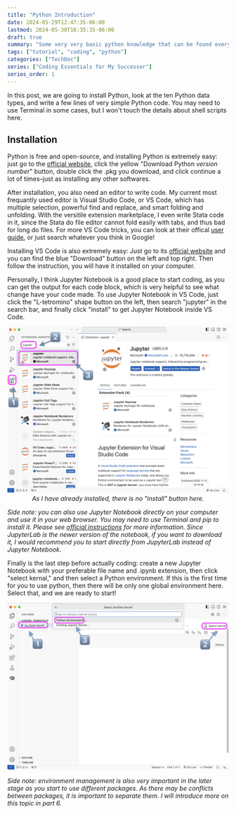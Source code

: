 ```yaml
---
title: "Python Introduction"
date: 2024-05-29T12:47:35-06:00
lastmod: 2024-05-30T16:35:35-06:00
draft: true
summary: "Some very very basic python knowledge that can be found everywhere online."
tags: ["tutorial", "coding", "python"]
categories: ["TechDoc"]
series: ["Coding Essentials for My Successor"]
series_order: 1
---
```


In this post, we are going to install Python, look at the ten Python data types, and write a few lines of very simple Python code. You may need to use Terminal in some cases, but I won't touch the details about shell scripts here.

## Installation

Python is free and open-source, and installing Python is extremely easy: just go to the [official website](https://www.python.org/downloads/), click the yellow "Download Python _version number_" button, double click the .pkg you download, and click continue a lot of times–just as installing any other softwares.

After installation, you also need an editor to write code. My current most frequantly used editor is Visual Studio Code, or VS Code, which has multiple selection, powerful find and replace, and smart folding and unfolding. With the versitile extension marketplace, I even write Stata code in it, since the Stata do file editor cannot fold easily with tabs, and thus bad for long do files. For more VS Code tricks, you can look at their offical [user guide](https://code.visualstudio.com/docs/editor/codebasics), or just search whatever you think in Google!

Installing VS Code is also extremely easy: Just go to its [official website](https://code.visualstudio.com) and you can find the blue "Download" button on the left and top right. Then follow the instruction, you will have it installed on your computer.

Personally, I think Jupyter Notebook is a good place to start coding, as you can get the output for each code block, which is very helpful to see what change have your code made. To use Jupyter Notebook in VS Code, just click the "L-tetromino" shape button on the left, then search "jupyter" in the search bar, and finally click "install" to get Jupyter Notebook inside VS Code.

<p style="text-align: center;">
    <img src="install_jupyter.png" alt="Install Jupyter Notebook In VS Code" style="display: block; margin: 0 auto;"/>
    <em style="display: block; margin-top: 5px;">As I have already installed, there is no "install" button here.</em>
</p>

_Side note: you can also use Jupyter Notebook directly on your computer and use it in your web browser. You may need to use Terminal and pip to install it. Please see [official instructions](https://jupyter.org/install) for more information. Since JupyterLab is the newer version of the notebook, if you want to download it, I would recommend you to start directly from JupyterLab instead of Jupyter Notebook._

Finally is the last step before actually coding: create a new Jupyter Notebook with your preferable file name and .ipynb extension, then click "select kernal," and then select a Python environment. If this is the first time for you to use python, then there will be only one global environment here. Select that, and we are ready to start!

![](new_ipynb.png)

_Side note: environment management is also very important in the later stage as you start to use different packages. As there may be conflicts between packages, it is important to separate them. I will introduce more on this topic in part 6._

##
